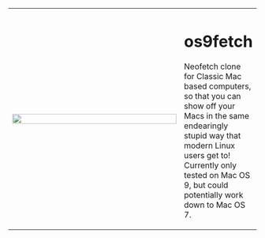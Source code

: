 <table border="0">
  <tr>
    <td>
       <img style='width: 100%;' src="https://github.com/IoIxD/os9fetch/assets/30945097/74f573fe-ce7f-4ffc-b3a3-852aedd3d1a7">
     </td>
     <td width="30%">
       <h1>os9fetch</h1>
       <p>Neofetch clone for Classic Mac based computers, so that you can show off your Macs in the same endearingly stupid way that modern Linux users get to! Currently only tested on Mac OS 9, but could potentially work down to Mac OS 7.</p>
     </td>
      
  </tr>
</table>
